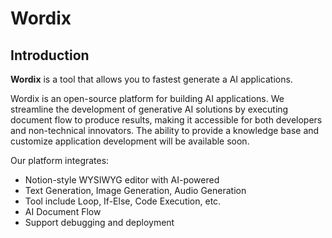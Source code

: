# Wordix

## Introduction

**Wordix** is a tool that allows you to fastest generate a AI applications.

Wordix is an open-source platform for building AI applications. We streamline the development of generative AI solutions by executing document flow to produce results, making it accessible for both developers and non-technical innovators. 
The ability to provide a knowledge base and customize application development will be available soon.

Our platform integrates:

- Notion-style WYSIWYG editor with AI-powered
- Text Generation, Image Generation, Audio Generation
- Tool include Loop, If-Else, Code Execution, etc.
- AI Document Flow
- Support debugging and deployment